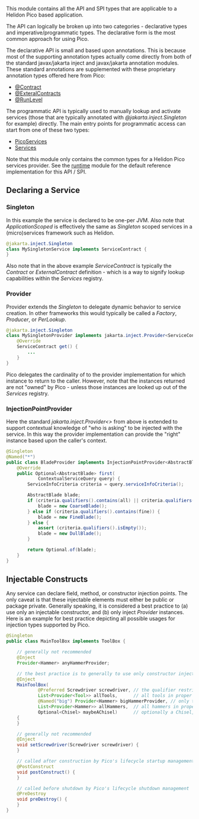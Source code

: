This module contains all the API and SPI types that are applicable to a Helidon Pico based application.

The API can logically be broken up into two categories - declarative types and imperative/programmatic types. The declarative form is the most common approach for using Pico.

The declarative API is small and based upon annotations. This is because most of the supporting annotation types actually come directly from both of the standard javax/jakarta inject and javax/jakarta annotation modules. These standard annotations are supplemented with these proprietary annotation types offered here from Pico:

* [@Contract](src/main/java/io/helidon/pico/api/Contract.java)
* [@ExteralContracts](src/main/java/io/helidon/pico/api/ExternalContracts.java)
* [@RunLevel](src/main/java/io/helidon/pico/api/RunLevel.java)

The programmatic API is typically used to manually lookup and activate services (those that are typically annotated with <i>@jakarta.inject.Singleton</i> for example) directly. The main entry points for programmatic access can start from one of these two types:

* [PicoServices](src/main/java/io/helidon/pico/api/PicoServices.java)
* [Services](src/main/java/io/helidon/pico/api/Services.java)

Note that this module only contains the common types for a Helidon Pico services provider. See the [runtime](../runtime) module for the default reference implementation for this API / SPI.

## Declaring a Service

### Singleton
In this example the service is declared to be one-per JVM. Also note that <i>ApplicationScoped</i> is effectively the same as <i>Singleton</i> scoped services in a (micro)services framework such as Helidon.

```java
@jakarta.inject.Singleton
class MySingletonService implements ServiceContract {
}

```

Also note that in the above example <i>ServiceContract</i> is typically the <i>Contract</i> or <i>ExternalContract</i> definition - which is a way to signify lookup capabilities within the <i>Services</i> registry.

### Provider
Provider extends the <i>Singleton</i> to delegate dynamic behavior to service creation. In other frameworks this would typically be called a <i>Factory</i>, <i>Producer</i>, or <i>PerLookup</i>.

```java
@jakarta.inject.Singleton
class MySingletonProvider implements jakarta.inject.Provider<ServiceContract> {
    @Override
    ServiceContract get() {
        ...
    }
}
```

Pico delegates the cardinality of to the provider implementation for which instance to return to the caller. However, note that the instances returned are not "owned" by Pico - unless those instances are looked up out of the <i>Services</i> registry.

### InjectionPointProvider
Here the standard <i>jakarta.inject.Provider<></i> from above is extended to support contextual knowledge of "who is asking" to be injected with the service. In this way the provider implementation can provide the "right" instance based upon the caller's context.

```java
@Singleton
@Named("*")
public class BladeProvider implements InjectionPointProvider<AbstractBlade> {
    @Override
    public Optional<AbstractBlade> first(
            ContextualServiceQuery query) {
        ServiceInfoCriteria criteria = query.serviceInfoCriteria();

        AbstractBlade blade;
        if (criteria.qualifiers().contains(all) || criteria.qualifiers().contains(coarse)) {
            blade = new CoarseBlade();
        } else if (criteria.qualifiers().contains(fine)) {
            blade = new FineBlade();
        } else {
            assert (criteria.qualifiers().isEmpty());
            blade = new DullBlade();
        }

        return Optional.of(blade);
    }
}
```

## Injectable Constructs
Any service can declare field, method, or constructor injection points. The only caveat is that these injectable elements must either be public or package private. Generally speaking, it is considered a best practice to (a) use only an injectable constructor, and (b) only inject <i>Provider</i> instances. Here is an example for best practice depicting all possible usages for injection types supported by Pico.

```java
@Singleton
public class MainToolBox implements ToolBox {

    // generally not recommended
    @Inject
    Provider<Hammer> anyHammerProvider;

    // the best practice is to generally to use only constructor injection with Provider-wrapped types
    @Inject
    MainToolBox(
            @Preferred Screwdriver screwdriver, // the qualifier restricts to the "preferred" screwdriver
            List<Provider<Tool>> allTools,      // all tools in proper weighted/ranked order
            @Named("big") Provider<Hammer> bigHammerProvider, // only the hammer provider qualified with name "big"
            List<Provider<Hammer>> allHammers,  // all hammers in proper weighted/ranked order
            Optional<Chisel> maybeAChisel)      // optionally a Chisel, activated
    {
    }

    // generally not recommended
    @Inject
    void setScrewdriver(Screwdriver screwdriver) {
    }

    // called after construction by Pico's lifecycle startup management
    @PostConstruct
    void postConstruct() {
    }

    // called before shutdown by Pico's lifecycle shutdown management
    @PreDestroy
    void preDestroy() {
    }
}

```
